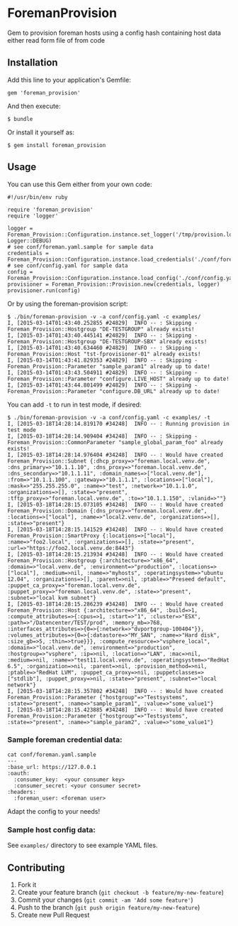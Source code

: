 # ForemanProvision

Gem to provision foreman hosts using a config hash containing host data either read form file of from code

## Installation

Add this line to your application's Gemfile:

    gem 'foreman_provision'

And then execute:

    $ bundle

Or install it yourself as:

    $ gem install foreman_provision

## Usage

You can use this Gem either from your own code:

    #!/usr/bin/env ruby

    require 'foreman_provision'
    require 'logger'

    logger = Foreman_Provision::Configuration.instance.set_logger('/tmp/provision.log', Logger::DEBUG)
    # see conf/foreman.yaml.sample for sample data
    credentials = Foreman_Provision::Configuration.instance.load_credentials('./conf/foreman.yaml')
    # see conf/config.yaml for sample data
    config = Foreman_Provision::Configuration.instance.load_config('./conf/config.yaml')
    provisioner = Foreman_Provision::Provision.new(credentials, logger)
    provisioner.run(config)

Or by using the foreman-provision script:

    $ ./bin/foreman-provision -v -a conf/config.yaml -c examples/
    I, [2015-03-14T01:43:40.252855 #24829]  INFO -- : Skipping - Foreman_Provision::Hostgroup "DE-TESTGROUP" already exists!
    I, [2015-03-14T01:43:40.445141 #24829]  INFO -- : Skipping - Foreman_Provision::Hostgroup "DE-TESTGROUP-SBX" already exists!
    I, [2015-03-14T01:43:40.634460 #24829]  INFO -- : Skipping - Foreman_Provision::Host "tst-fprovisioner-01" already exists!
    I, [2015-03-14T01:43:41.829353 #24829]  INFO -- : Skipping - Foreman_Provision::Parameter "sample_param1" already up to date!
    I, [2015-03-14T01:43:43.504911 #24829]  INFO -- : Skipping - Foreman_Provision::Parameter "configure.LIVE_HOST" already up to date!
    I, [2015-03-14T01:43:44.801499 #24829]  INFO -- : Skipping - Foreman_Provision::Parameter "configure.DB_URL" already up to date!

You can add ``-t`` to run in test mode, if desired:

    $ ./bin/foreman-provision -v -a conf/config.yaml -c examples/ -t
    I, [2015-03-18T14:28:14.819170 #34248]  INFO -- : Running provision in test mode
    I, [2015-03-18T14:28:14.909404 #34248]  INFO -- : Skipping - Foreman_Provision::CommonParameter "sample_global_param_foo" already exists!
    I, [2015-03-18T14:28:14.976404 #34248]  INFO -- : Would have created Foreman_Provision::Subnet {:dhcp_proxy=>"foreman.local.venv.de", :dns_primary=>"10.1.1.10", :dns_proxy=>"foreman.local.venv.de", :dns_secondary=>"10.1.1.11", :domain_names=>["local.venv.de"], :from=>"10.1.1.100", :gateway=>"10.1.1.1", :locations=>["local"], :mask=>"255.255.255.0", :name=>"test", :network=>"10.1.1.0", :organizations=>[], :state=>"present", :tftp_proxy=>"foreman.local.venv.de", :to=>"10.1.1.150", :vlanid=>""}
    I, [2015-03-18T14:28:15.073105 #34248]  INFO -- : Would have created Foreman_Provision::Domain {:dns_proxy=>"foreman.local.venv.de", :locations=>["local"], :name=>"local2.venv.de", :organizations=>[], :state=>"present"}
    I, [2015-03-18T14:28:15.141529 #34248]  INFO -- : Would have created Foreman_Provision::SmartProxy {:locations=>["local"], :name=>"foo2.local", :organizations=>[], :state=>"present", :url=>"https://foo2.local.venv.de:8443"}
    I, [2015-03-18T14:28:15.213934 #34248]  INFO -- : Would have created Foreman_Provision::Hostgroup {:architecture=>"x86_64", :domain=>"local.venv.de", :environment=>"production", :locations=>["local"], :medium=>nil, :name=>"myhosts", :operatingsystem=>"ubuntu 12.04", :organizations=>[], :parent=>nil, :ptable=>"Preseed default", :puppet_ca_proxy=>"foreman.local.venv.de", :puppet_proxy=>"foreman.local.venv.de", :state=>"present", :subnet=>"local kvm subnet"}
    I, [2015-03-18T14:28:15.286239 #34248]  INFO -- : Would have created Foreman_Provision::Host {:architecture=>"x86_64", :build=>1, :compute_attributes=>{:cpus=>1, :start=>"1", :cluster=>"ESX", :path=>"/Datencenter/TEST/prod", :memory_mb=>768, :interfaces_attributes=>{0=>{:network=>"dvportgroup-100404"}}, :volumes_attributes=>{0=>{:datastore=>"MY_SAN", :name=>"Hard disk", :size_gb=>5, :thin=>true}}}, :compute_resource=>"vsphere_local", :domain=>"local.venv.de", :environment=>"production", :hostgroup=>"vsphere", :ip=>nil, :location=>"LAN", :mac=>nil, :medium=>nil, :name=>"test11.local.venv.de", :operatingsystem=>"RedHat 6.5", :organization=>nil, :parent=>nil, :provision_method=>nil, :ptable=>"RedHat LVM", :puppet_ca_proxy=>nil, :puppetclasses=>["stdlib"], :puppet_proxy=>nil, :state=>"present", :subnet=>"local network"}
    I, [2015-03-18T14:28:15.357802 #34248]  INFO -- : Would have created Foreman_Provision::Parameter {"hostgroup"=>"Testsystems", :state=>"present", :name=>"sample_param1", :value=>"some_value1"}
    I, [2015-03-18T14:28:15.423885 #34248]  INFO -- : Would have created Foreman_Provision::Parameter {"hostgroup"=>"Testsystems", :state=>"present", :name=>"sample_param2", :value=>"some_value1"}

### Sample foreman credential data:

    cat conf/foreman.yaml.sample
    ---
    :base_url: https://127.0.0.1
    :oauth:
      :consumer_key:  <your consumer key>
      :consumer_secret: <your consumer secret>
    :headers:
      :foreman_user: <foreman user>

Adapt the config to your needs!


### Sample host config data:

See ``examples/`` directory to see example YAML files.


## Contributing

1. Fork it
2. Create your feature branch (`git checkout -b feature/my-new-feature`)
3. Commit your changes (`git commit -am 'Add some feature'`)
4. Push to the branch (`git push origin feature/my-new-feature`)
5. Create new Pull Request
